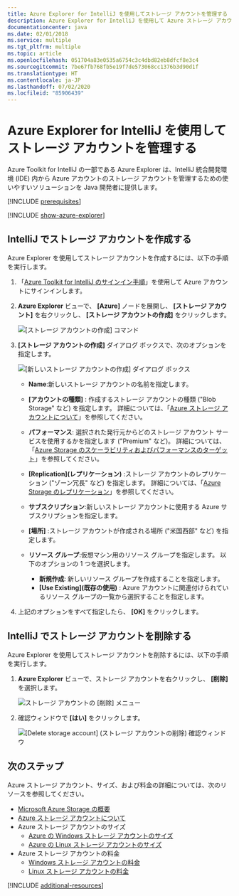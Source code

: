 ```yaml
---
title: Azure Explorer for IntelliJ を使用してストレージ アカウントを管理する
description: Azure Explorer for IntelliJ を使用して Azure ストレージ アカウントを管理する方法について説明します。
documentationcenter: java
ms.date: 02/01/2018
ms.service: multiple
ms.tgt_pltfrm: multiple
ms.topic: article
ms.openlocfilehash: 051704a83e0535a6754c3c4dbd82eb8dfcf8e3c4
ms.sourcegitcommit: 7be67fb768fb5e19f7de573068cc1376b3d90d1f
ms.translationtype: HT
ms.contentlocale: ja-JP
ms.lasthandoff: 07/02/2020
ms.locfileid: "85906439"
---
```

# <a name="manage-storage-accounts-by-using-the-azure-explorer-for-intellij"></a>Azure Explorer for IntelliJ を使用してストレージ アカウントを管理する

Azure Toolkit for IntelliJ の一部である Azure Explorer は、IntelliJ 統合開発環境 (IDE) 内から Azure アカウントのストレージ アカウントを管理するための使いやすいソリューションを Java 開発者に提供します。

[!INCLUDE [prerequisites](includes/prerequisites.md)]

[!INCLUDE [show-azure-explorer](includes/show-azure-explorer.md)]

## <a name="create-a-storage-account-in-intellij"></a>IntelliJ でストレージ アカウントを作成する

Azure Explorer を使用してストレージ アカウントを作成するには、以下の手順を実行します。

1. 「[Azure Toolkit for IntelliJ のサインイン手順]」を使用して Azure アカウントにサインインします。 

2. **Azure Explorer** ビューで、 **[Azure]** ノードを展開し、 **[ストレージ アカウント]** を右クリックし、 **[ストレージ アカウントの作成]** をクリックします。

   ![[ストレージ アカウントの作成] コマンド][CS01]

3. **[ストレージ アカウントの作成]** ダイアログ ボックスで、次のオプションを指定します。

   ![[新しいストレージ アカウントの作成] ダイアログ ボックス][CS02]

   * **Name**:新しいストレージ アカウントの名前を指定します。

   * **[アカウントの種類]** : 作成するストレージ アカウントの種類 ("Blob Storage" など) を指定します。 詳細については、「[Azure ストレージ アカウントについて]」を参照してください。 

   * **パフォーマンス**: 選択された発行元からどのストレージ アカウント サービスを使用するかを指定します ("Premium" など)。 詳細については、「[Azure Storage のスケーラビリティおよびパフォーマンスのターゲット]」を参照してください。 

   * **[Replication]\(レプリケーション\)** :ストレージ アカウントのレプリケーション ("ゾーン冗長" など) を指定します。 詳細については、「[Azure Storage のレプリケーション]」を参照してください。 

   * **サブスクリプション**:新しいストレージ アカウントに使用する Azure サブスクリプションを指定します。

   * **[場所]** :ストレージ アカウントが作成される場所 ("米国西部" など) を指定します。

   * **リソース グループ**:仮想マシン用のリソース グループを指定します。 以下のオプションの 1 つを選択します。
      * **新規作成**: 新しいリソース グループを作成することを指定します。
      * **[Use Existing]\(既存の使用\)** : Azure アカウントに関連付けられているリソース グループの一覧から選択することを指定します。

4. 上記のオプションをすべて指定したら、 **[OK]** をクリックします。

## <a name="delete-a-storage-account-in-intellij"></a>IntelliJ でストレージ アカウントを削除する

Azure Explorer を使用してストレージ アカウントを削除するには、以下の手順を実行します。

1. **Azure Explorer** ビューで、ストレージ アカウントを右クリックし、 **[削除]** を選択します。

   ![ストレージ アカウントの [削除] メニュー][DS01]

2. 確認ウィンドウで **[はい]** をクリックします。

   ![[Delete storage account] (ストレージ アカウントの削除) 確認ウィンドウ][DS02]

## <a name="next-steps"></a>次のステップ

Azure ストレージ アカウント、サイズ、および料金の詳細については、次のリソースを参照してください。

* [Microsoft Azure Storage の概要]
* [Azure ストレージ アカウントについて]
* Azure ストレージ アカウントのサイズ
  * [Azure の Windows ストレージ アカウントのサイズ]
  * [Azure の Linux ストレージ アカウントのサイズ]
* Azure ストレージ アカウントの料金
  * [Windows ストレージ アカウントの料金]
  * [Linux ストレージ アカウントの料金]

[!INCLUDE [additional-resources](includes/additional-resources.md)]

<!-- URL List -->

[Azure Toolkit for IntelliJ のサインイン手順]: ./sign-in-instructions.md
[Microsoft Azure Storage の概要]: /azure/storage/common/storage-introduction
[Azure ストレージ アカウントについて]: /azure/storage/storage-create-storage-account
[Azure Storage のレプリケーション]: /azure/storage/storage-redundancy
[Azure Storage のスケーラビリティおよびパフォーマンスのターゲット]: /azure/storage/storage-scalability-targets
[Naming and referencing containers, blobs, and metadata]: https://go.microsoft.com/fwlink/?LinkId=255555

[Azure の Windows ストレージ アカウントのサイズ]: /azure/virtual-machines/virtual-machines-windows-sizes
[Azure の Linux ストレージ アカウントのサイズ]: /azure/virtual-machines/virtual-machines-linux-sizes
[Windows ストレージ アカウントの料金]: https://azure.microsoft.com/pricing/details/virtual-machines/windows/
[Linux ストレージ アカウントの料金]: https://azure.microsoft.com/pricing/details/virtual-machines/linux/

<!-- IMG List -->

[CS01]: media/managing-storage-accounts-using-azure-explorer/CS01.png
[CS02]: media/managing-storage-accounts-using-azure-explorer/CS02.png
[CC01]: media/managing-storage-accounts-using-azure-explorer/CC01.png
[CC02]: media/managing-storage-accounts-using-azure-explorer/CC02.png

[DS01]: media/managing-storage-accounts-using-azure-explorer/DS01.png
[DS02]: media/managing-storage-accounts-using-azure-explorer/DS02.png
[DC01]: media/managing-storage-accounts-using-azure-explorer/DC01.png
[DC02]: media/managing-storage-accounts-using-azure-explorer/DC02.png
